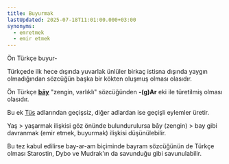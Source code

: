 ```yaml
---
title: Buyurmak
lastUpdated: 2025-07-18T11:01:00.000+03:00
synonyms:
  - emretmek
  - emir etmek
---
```

Ön Türkçe buyur- 

Türkçede ilk hece dışında yuvarlak ünlüler birkaç istisna dışında yaygın olmadığından sözcüğün başka bir kökten oluşmuş olması olasıdır.

Ön Türkçe **[bāy](/sozluk/bay)** "zengin, varlıklı" sözcüğünden **-(g)Ar** eki ile türetilmiş olması olasıdır. 

Bu ek [Tüs](/sozluk/tüs) adlarından geçişsiz, diğer adlardan ise geçişli eylemler üretir. 

Yaş > yaşarmak ilişkisi göz önünde bulundurulursa bāy (zengin) > bay gibi davranmak (emir etmek, buyurmak) ilişkisi düşünülebilir.

Bu tez kabul edilirse bay-ar-am biçiminde bayram sözcüğünün de Türkçe olması Starostin, Dybo ve Mudrak'ın da savunduğu gibi savunulabilir.
